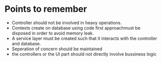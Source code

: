 # Points to remember
+ Controller should not be involved in heavy operations.
+ Contexts create on database using code first approachmust be disposed in order to avoid memory leak.
+ A service layer must be created such that it interacts with the controller and database.
+ Seperation of concern should be maintained
+ the controllers or the UI part should not directly involve bussiness logic
